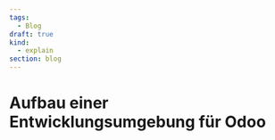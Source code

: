```yaml
---
tags:
  - Blog
draft: true
kind:
  - explain
section: blog
---
```


# Aufbau einer Entwicklungsumgebung für Odoo
